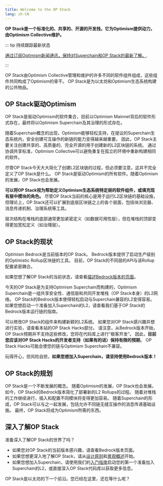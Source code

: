 ```yaml
---
title: Welcome to the OP Stack
lang: zh-CN
---
```


**OP Stack是一个标准化的、共享的、开源的开发栈，它为Optimism提供动力，由Optimism Collective维护。**

::: tip 持续跟踪最新状态

[通过订阅Optimism新闻通讯，保持对Superchain和OP Stack的最新了解。](https://optimism.us6.list-manage.com/subscribe/post?u=9727fa8bec4011400e57cafcb&id=ca91042234&f_id=002a19e3f0).

:::

OP Stack由Optimism Collective管理和维护的许多不同的软件组件组成，这些组件共同构成了Optimism的骨干。
OP Stack是为以太坊和Optimism生态系统构建的公共物品。

## OP Stack驱动Optimism

OP Stack是驱动Optimism的软件集合，目前以Optimism Mainnet背后的软件形式存在，最终将以Optimism Superchain及其治理的形式存在。

随着Superchain概念的出现，Optimism能够轻松支持，在提议的Superchain生态系统内，安全创建可互操作的新链的能力变得越来越重要。
因此，OP Stack主要关注创建共享的、高质量的、完全开源的用于创建新的L2区块链的系统。
通过协调共享标准，Optimism Collective可以避免重复在孤立的环境中重新构建相同的软件。

尽管OP Stack今天大大简化了创建L2区块链的过程，但必须要注意，这并不完全定义了OP Stack是什么。
OP Stack是驱动Optimism的所有软件。随着Optimism的发展，OP Stack也会发展。

**可以将OP Stack视为帮助定义Optimism生态系统特定层的软件组件，或填充现有层中模块的角色。**
尽管OP Stack当前的核心是用于运行L2区块链的基础设施，但理论上，OP Stack还可以扩展到底层区块链之上的各个层面，包括块浏览器、消息传递机制、治理系统等工具。

层次结构在堆栈的底部通常更加紧密定义（如数据可用性层），但在堆栈的顶部变得更加宽松定义（如治理层）。

## OP Stack的现状

Optimism Bedrock是当前版本的OP Stack。
Bedrock版本提供了启动生产级别的Optimistic Rollup区块链的工具。
目前，OP Stack的不同层的API与该Rollup配置紧密耦合。

如果您想了解OP Stack的当前状态，请查看[描述Bedrock版本的页面](/docs/releases/bedrock/README.md)。

今天的OP Stack是为支持Optimism Superchain而构建的，Optimism Superchain是一组共享安全性、通信层和共同开发堆栈（OP Stack本身）的L2网络。
OP Stack的Bedrock版本使得轻松启动与Superchain兼容的L2变得容易。
如果您想启动一个准备加入Superchain的L2，请查看我们基于OP Stack的Bedrock版本运行链的指南。

可以修改OP Stack的组件来构建新颖的L2系统。
如果您对OP Stack感兴趣并想进行实验，请查看本站的OP Stack Hacks部分。
请注意，从Bedrock版本开始，OP Stack预期并不支持这些修改，您将在代码库上进行“极客开发”。
因此，**目前您应该对OP Stack Hacks的开发者支持（如果有的话）保持有限的预期**。
OP Stack Hacks可能会使您的链与Optimism Superchain不兼容。

玩得开心，但风险自担，**如果您想加入Superchain，请坚持使用Bedrock版本！**

## OP Stack的规划

OP Stack是一个不断发展的概念。
随着Optimism的发展，OP Stack也会发展。
如今，OP Stack的Bedrock版本简化了部署新的L2 Rollups的过程。
随着对堆栈的工作继续进行，插入和配置不同模块将变得更加容易。
随着Superchain的形成，OP Stack可以与之一起发展，包括允许不同链无缝互操作的消息传递基础设施。
最终，OP Stack将成为Optimism所需的东西。

## 深入了解OP Stack

准备深入了解OP Stack的世界了吗？

- 如果您对OP Stack的当前版本感兴趣，请查看Bedrock版本页面。
- 如果您想更深入地了解OP Stack，请从[设计原则](/docs/understand/design-principles.md)和[景观概述](/docs/understand/landscape.md)开始。
- 如果您想加入Superchain，请使用我们的[入门指南](/docs/build/getting-started.md)启动您的第一个准备加入Superchain的L2，或直接深入OP Stack代码库以获取更多信息。

OP Stack是以太坊的下一个前沿。您已经在这里，还在等什么呢？

